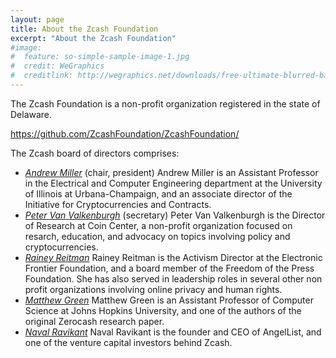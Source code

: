 ```yaml
---
layout: page
title: About the Zcash Foundation
excerpt: "About the Zcash Foundation"
#image:
#  feature: so-simple-sample-image-1.jpg
#  credit: WeGraphics
#  creditlink: http://wegraphics.net/downloads/free-ultimate-blurred-background-pack/
---
```


The Zcash Foundation is a non-profit organization registered in the state of Delaware.

https://github.com/ZcashFoundation/ZcashFoundation/

The Zcash board of directors comprises:

- [_Andrew Miller_](https://soc1024.com/) (chair, president)
  Andrew Miller is an Assistant Professor in the Electrical and Computer Engineering department at the University of Illinois at Urbana-Champaign, and an associate director of the Initiative for Cryptocurrencies and Contracts.
- [_Peter Van Valkenburgh_](http://www.petervv.com/) (secretary)
  Peter Van Valkenburgh is the Director of Research at Coin Center, a non-profit organization focused on resarch, education, and advocacy on topics involving policy and cryptocurrencies.
- [_Rainey Reitman_](https://www.eff.org/about/staff/rainey-reitman)
Rainey Reitman is the Activism Director at the Electronic Frontier Foundation, and a board member of the Freedom of the Press Foundation. She has also served in leadership roles in several other non profit organizations involving online privacy and human rights.
- [_Matthew Green_](https://isi.jhu.edu/~mgreen/)
  Matthew Green is an Assistant Professor of Computer Science at Johns Hopkins University, and one of the authors of the original Zerocash research paper. 
- [_Naval Ravikant_](https://angel.co/naval)
  Naval Ravikant is the founder and CEO of AngelList, and one of the venture capital investors behind Zcash.
  